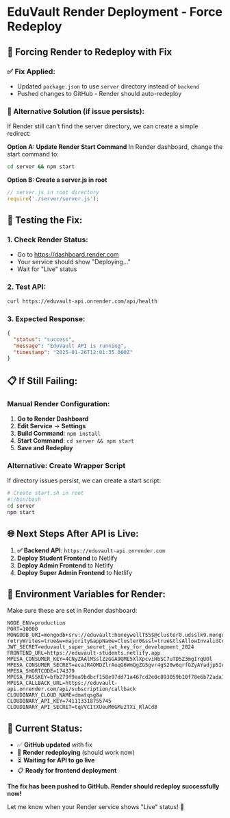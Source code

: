 # EduVault Render Deployment - Force Redeploy

## 🔄 **Forcing Render to Redeploy with Fix**

### **✅ Fix Applied:**
- Updated `package.json` to use `server` directory instead of `backend`
- Pushed changes to GitHub - Render should auto-redeploy

### **🚀 Alternative Solution (if issue persists):**

If Render still can't find the server directory, we can create a simple redirect:

**Option A: Update Render Start Command**
In Render dashboard, change the start command to:
```bash
cd server && npm start
```

**Option B: Create a server.js in root**
```javascript
// server.js in root directory
require('./server/server.js');
```

## 🧪 **Testing the Fix:**

### **1. Check Render Status:**
- Go to https://dashboard.render.com
- Your service should show "Deploying..." 
- Wait for "Live" status

### **2. Test API:**
```bash
curl https://eduvault-api.onrender.com/api/health
```

### **3. Expected Response:**
```json
{
  "status": "success",
  "message": "EduVault API is running",
  "timestamp": "2025-01-26T12:01:35.000Z"
}
```

## 📋 **If Still Failing:**

### **Manual Render Configuration:**
1. **Go to Render Dashboard**
2. **Edit Service** → **Settings**
3. **Build Command**: `npm install`
4. **Start Command**: `cd server && npm start`
5. **Save and Redeploy**

### **Alternative: Create Wrapper Script**
If directory issues persist, we can create a start script:

```bash
# Create start.sh in root
#!/bin/bash
cd server
npm start
```

## 🌐 **Next Steps After API is Live:**

1. **✅ Backend API**: `https://eduvault-api.onrender.com`
2. **Deploy Student Frontend** to Netlify
3. **Deploy Admin Frontend** to Netlify  
4. **Deploy Super Admin Frontend** to Netlify

## 🎯 **Environment Variables for Render:**
Make sure these are set in Render dashboard:

```env
NODE_ENV=production
PORT=10000
MONGODB_URI=mongodb+srv://eduvault:honeywellT55$@cluster0.udsslk9.mongodb.net/eduvault?retryWrites=true&w=majority&appName=Cluster0&ssl=true&tlsAllowInvalidCertificates=true
JWT_SECRET=eduvault_super_secret_jwt_key_for_development_2024
FRONTEND_URL=https://eduvault-students.netlify.app
MPESA_CONSUMER_KEY=4CNyZAAlMSslZzGGA9QME5XlXpcviHbSC7uTD5Z3mgIrqUOl
MPESA_CONSUMER_SECRET=ecaJR4OMDZlrAoqG6WmQgZG5gvr4gS20w6qrfGZyAYadjp5IevUcO5OGOAuw8pdE
MPESA_SHORTCODE=174379
MPESA_PASSKEY=bfb279f9aa9bdbcf158e97dd71a467cd2e0c893059b10f78e6b72ada1ed2c919
MPESA_CALLBACK_URL=https://eduvault-api.onrender.com/api/subscription/callback
CLOUDINARY_CLOUD_NAME=dmatqsg8a
CLOUDINARY_API_KEY=741113318755745
CLOUDINARY_API_SECRET=tqVVCItXUeuM6GMu2TXi_RlACd8
```

## 🚨 **Current Status:**
- ✅ **GitHub updated** with fix
- 🔄 **Render redeploying** (should work now)
- ⏳ **Waiting for API to go live**
- 📋 **Ready for frontend deployment**

**The fix has been pushed to GitHub. Render should redeploy successfully now!** 

Let me know when your Render service shows "Live" status! 🚀
